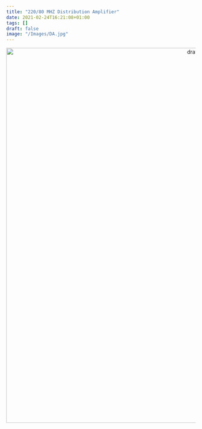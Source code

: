 ```yaml
---
title: "220/80 MHZ Distribution Amplifier"
date: 2021-02-24T16:21:08+01:00
tags: []
draft: false
image: "/Images/DA.jpg"
---
```


<p align="center"> 
<img src="/Images/DA.jpg" alt="drawing" width="1000"/>
</p>
<br>
